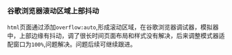 ### 谷歌浏览器滚动区域上部抖动
`html`页面通过添加`overflow:auto`,形成滚动区域，在谷歌浏览器调试器，模拟器中，上部边缘有抖动，调了很长时间页面布局和样式没有解决，后来调整模式器适配窗口为`100%`,问题解决。问题后续可继续跟进。
